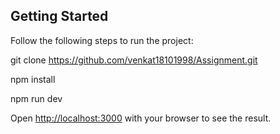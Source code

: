 ## Getting Started

Follow the following steps to run the project:

git clone https://github.com/venkat18101998/Assignment.git

npm install

npm run dev

Open [http://localhost:3000](http://localhost:3000) with your browser to see the result.

